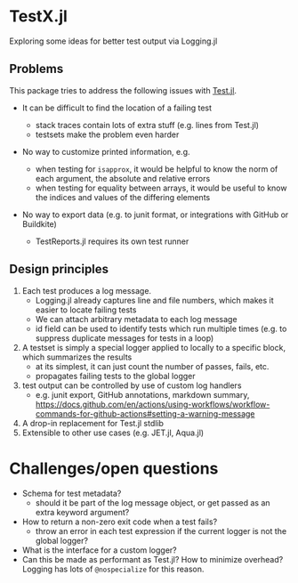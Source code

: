 # TestX.jl

Exploring some ideas for better test output via Logging.jl

## Problems

This package tries to address the following issues with [Test.jl](https://docs.julialang.org/en/v1/stdlib/Test/).

- It can be difficult to find the location of a failing test
  - stack traces contain lots of extra stuff (e.g. lines from Test.jl)
  - testsets make the problem even harder

- No way to customize printed information, e.g.
  - when testing for `isapprox`, it would be helpful to know the norm of each argument, the absolute and relative errors
  - when testing for equality between arrays, it would be useful to know the indices and values of the differing elements

- No way to export data (e.g. to junit format, or integrations with GitHub or Buildkite)
  - TestReports.jl requires its own test runner


## Design principles

1. Each test produces a log message.
   - Logging.jl already captures line and file numbers, which makes it easier to locate failing     tests
   - We can attach arbitrary metadata to each log message
   - id field can be used to identify tests which run multiple times (e.g. to suppress duplicate messages for tests in a loop)
2. A testset is simply a special logger applied to locally to a specific block, which summarizes the results
   - at its simplest, it can just count the number of passes, fails, etc.
   - propagates failing tests to the global logger
3. test output can be controlled by use of custom log handlers
   - e.g. junit export, GitHub annotations, markdown summary, https://docs.github.com/en/actions/using-workflows/workflow-commands-for-github-actions#setting-a-warning-message
4. A drop-in replacement for Test.jl stdlib
5. Extensible to other use cases (e.g. JET.jl, Aqua.jl)

# Challenges/open questions

- Schema for test metadata?
  - should it be part of the log message object, or get passed as an extra keyword argument?
- How to return a non-zero exit code when a test fails?
  - throw an error in each test expression if the current logger is not the global logger?
- What is the interface for a custom logger?
- Can this be made as performant as Test.jl? How to minimize overhead? Logging has lots of `@nospecialize` for this reason.
